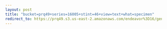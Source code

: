 ```yaml
---
layout: post
title: "bucket=prq49+series=16005+stint=46+view=text+what=specimen"
redirect_to: https://prq49.s3.us-east-2.amazonaws.com/endeavor%3D16/genomes/stage%3D0%2Bwhat%3Dgenerated/stint%3D46/series%3D16005/a%3Dgenome%2Bcriteria%3Dabundance%2Bmorph%3Dwildtype%2Bproc%3D0%2Bseries%3D16005%2Bstint%3D46%2Bthread%3D0%2Bvariation%3Dmaster%2Bext%3D.json.gz
---
```

